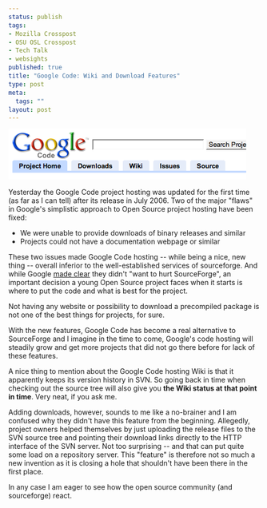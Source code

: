 ```yaml
--- 
status: publish
tags: 
- Mozilla Crosspost
- OSU OSL Crosspost
- Tech Talk
- websights
published: true
title: "Google Code: Wiki and Download Features"
type: post
meta: 
  tags: ""
layout: post
---
```

<img id="image152" src="/media/wp/2006/12/google-code-new.png" alt="The new options on google code" />

Yesterday the Google Code project hosting was updated for the first time (as far as I can tell) after its release in July 2006. Two of the major "flaws" in Google's simplistic approach to Open Source project hosting have been fixed:

<ul>
	<li>We were unable to provide downloads of binary releases and similar</li>
	<li>Projects could not have a documentation webpage or similar</li>
</ul>

These two issues made Google Code hosting -- while being a nice, new thing -- overall inferior to the well-established services of sourceforge. And while Google <a href="http://www.newsforge.com/article.pl?sid=06/07/27/1833251">made clear</a> they didn't "want to hurt SourceForge", an important decision a young Open Source project faces when it starts is where to put the code and what is best for the project.

Not having any website or possibility to download a precompiled package is not one of the best things for projects, for sure.

With the new features, Google Code has become a real alternative to SourceForge and I imagine in the time to come, Google's code hosting will steadily grow and get more projects that did not go there before for lack of these features.

A nice thing to mention about the Google Code hosting Wiki is that it apparently keeps its version history in SVN. So going back in time when checking out the source tree will also give you <strong>the Wiki status at that point in time</strong>. Very neat, if you ask me.

Adding downloads, however, sounds to me like a no-brainer and I am confused why they didn't have this feature from the beginning. Allegedly, project owners helped themselves by just uploading the release files to the SVN source tree and pointing their download links directly to the HTTP interface of the SVN server. Not too surprising -- and that can put quite some load on a repository server. This "feature" is therefore not so much a new invention as it is closing a hole that shouldn't have been there in the first place.

In any case I am eager to see how the open source community (and sourceforge) react.
